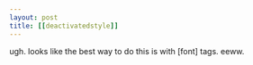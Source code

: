 ```yaml
---
layout: post
title: [[deactivatedstyle]]
---
```

ugh. looks like the best way to do this is with \[font\] tags. eeww.
